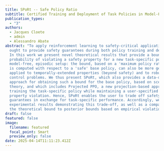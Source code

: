 ```yaml
---
title: SPoRt -- Safe Policy Ratio
subtitle: Certified Training and Deployment of Task Policies in Model-Free RL
publication_types:
  - "3"
authors:
  - Jacques Cloete
  - admin
  - Alessandro Abate
abstract: "To apply reinforcement learning to safety-critical applications, we
  ought to provide safety guarantees during both policy training and deployment.
  In this work we present novel theoretical results that provide a bound on the
  probability of violating a safety property for a new task-specific policy in a
  model-free, episodic setup: the bound, based on a 'maximum policy ratio' that
  is computed with respect to a 'safe' base policy, can also be more generally
  applied to temporally-extended properties (beyond safety) and to robust
  control problems. We thus present SPoRt, which also provides a data-driven
  approach for obtaining such a bound for the base policy, based on scenario
  theory, and which includes Projected PPO, a new projection-based approach for
  training the task-specific policy while maintaining a user-specified bound on
  property violation. Hence, SPoRt enables the user to trade off safety
  guarantees in exchange for task-specific performance. Accordingly, we present
  experimental results demonstrating this trade-off, as well as a comparison of
  the theoretical bound to posterior bounds based on empirical violation rates."
draft: false
featured: false
image:
  filename: featured
  focal_point: Smart
  preview_only: false
date: 2025-04-14T11:11:23.412Z
---
```


